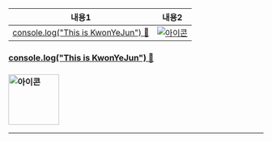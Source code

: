 | 내용1                           | 내용2                           |
| ------------------------------- | ------------------------------- |
| [console.log("This is KwonYeJun") 👋](https://mymain-e6d56.web.app/) | [![아이콘](key.ico)](http://monkeyhappy.kro.kr/) |


### <a href="https://mymain-e6d56.web.app/">console.log("This is KwonYeJun") 👋</a>

### <a href="http://monkeyhappy.kro.kr/"><img src="key.ico" alt="아이콘" style="width:100px; height:100px;"></a>
----
<!--
**KwonYeJun/KwonYeJun** is a ✨ _special_ ✨ repository because its `README.md` (this file) appears on your GitHub profile.

Here are some ideas to get you started:

- 🔭 I’m currently working on ...
- 🌱 I’m currently learning ...
- 👯 I’m looking to collaborate on ...
- 🤔 I’m looking for help with ...
- 💬 Ask me about ...
- 📫 How to reach me: ...
- 😄 Pronouns: ...
- ⚡ Fun fact: ...
-->
